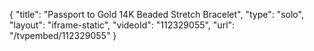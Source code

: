{
    "title": "Passport to Gold 14K Beaded Stretch Bracelet",
    "type": "solo",
    "layout": "iframe-static",
    "videoId": "112329055",
    "url": "\/tvpembed\/112329055"
}